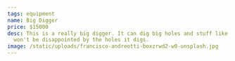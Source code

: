 ```yaml
---
tags: equipment
name: Big Digger
price: $15000
desc: This is a really big digger. It can dig big holes and stuff like that. You
  won't be disappointed by the holes it digs.
image: /static/uploads/francisco-andreotti-boxzrwd2-w0-unsplash.jpg
---
```

